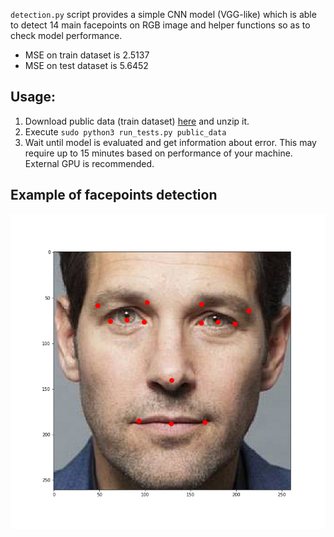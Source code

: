 `detection.py` script provides a simple CNN model (VGG-like) which is able to detect 14 main facepoints on RGB image 
and helper functions so as to check model performance.
- MSE on train dataset is 2.5137
- MSE on test dataset is 5.6452

## Usage:
1. Download public data (train dataset) [here](https://cloud.mail.ru/public/2w7S/YqfYiu14X) and unzip it.
2. Execute `sudo python3 run_tests.py public_data`
3. Wait until model is evaluated and get information about error. 
This may require up to 15 minutes based on performance of your machine. External GPU is recommended.

## Example of facepoints detection
<img src="example.png" width="600">
